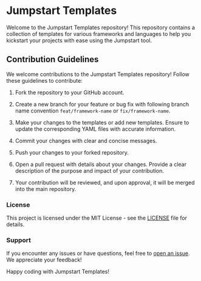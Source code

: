 # Jumpstart Templates

Welcome to the Jumpstart Templates repository! This repository contains a collection of templates for various frameworks and languages to help you kickstart your projects with ease using the Jumpstart tool.


## Contribution Guidelines
We welcome contributions to the Jumpstart Templates repository! Follow these guidelines to contribute:

1. Fork the repository to your GitHub account.

2. Create a new branch for your feature or bug fix with following branch name convention ```feat/framework-name``` or ```fix/framework-name```.
3. Make your changes to the templates or add new templates. Ensure to update the corresponding YAML files with accurate information.
4. Commit your changes with clear and concise messages.
5. Push your changes to your forked repository.
6. Open a pull request with details about your changes. Provide a clear description of the purpose and impact of your contribution.
7. Your contribution will be reviewed, and upon approval, it will be merged into the main repository.

### License
This project is licensed under the MIT License - see the [LICENSE](https://github.com/nurdsoft/jumpstart-templates/blob/main/LICENCE.md) file for details.

### Support
If you encounter any issues or have questions, feel free to [open an issue](https://github.com/nurdsoft/jumpstart-templates/issues). We appreciate your feedback!

Happy coding with Jumpstart Templates!